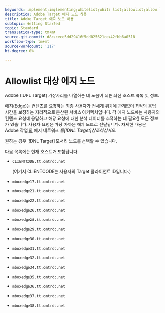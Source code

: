 ```yaml
---
keywords: implement;implementing;whitelist;white list;allowlist;allow list;edge;edges
description: Adobe Target 에지 노드 허용
title: Adobe Target 에지 노드 허용
subtopic: Getting Started
topic: Standard
translation-type: tm+mt
source-git-commit: d8cacece5dd29416f5dd025621ce442fbb6a0518
workflow-type: tm+mt
source-wordcount: '117'
ht-degree: 0%

---
```



# Allowlist 대상 에지 노드

Adobe [!DNL Target] 가장자리를 나열하는 데 도움이 되는 최신 호스트 목록 및 정보.

에지(Edge)는 컨텐츠를 요청하는 최종 사용자가 전세계 위치에 관계없이 최적의 응답 시간을 보장하는 지리적으로 분산된 서비스 아키텍처입니다. 각 에지 노드에는 사용자의 컨텐츠 요청에 응답하고 해당 요청에 대한 분석 데이터를 추적하는 데 필요한 모든 정보가 있습니다. 사용자 요청은 가장 가까운 에지 노드로 전달됩니다. 자세한 내용은 Adobe 작업 [의](/help/c-intro/how-target-works.md#concept_0AE2ED8E9DE64288A8B30FCBF1040934) 에지 네트워크 *를[!DNL Target]참조하십시오*.

원하는 경우 [!DNL Target] 모서리 노드를 선택할 수 있습니다.

다음 목록에는 현재 호스트가 포함됩니다.

* `CLIENTCODE.tt.omtrdc.net`

   (여기서 CLIENTCODE는 사용자의 Target 클라이언트 ID입니다.)

* `mboxedge17.tt.omtrdc.net`
* `mboxedge21.tt.omtrdc.net`
* `mboxedge22.tt.omtrdc.net`
* `mboxedge26.tt.omtrdc.net`
* `mboxedge28.tt.omtrdc.net`
* `mboxedge29.tt.omtrdc.net`
* `mboxedge30.tt.omtrdc.net`
* `mboxedge31.tt.omtrdc.net`
* `mboxedge32.tt.omtrdc.net`
* `mboxedge34.tt.omtrdc.net`
* `mboxedge35.tt.omtrdc.net`
* `mboxedge36.tt.omtrdc.net`
* `mboxedge37.tt.omtrdc.net`
* `mboxedge38.tt.omtrdc.net`